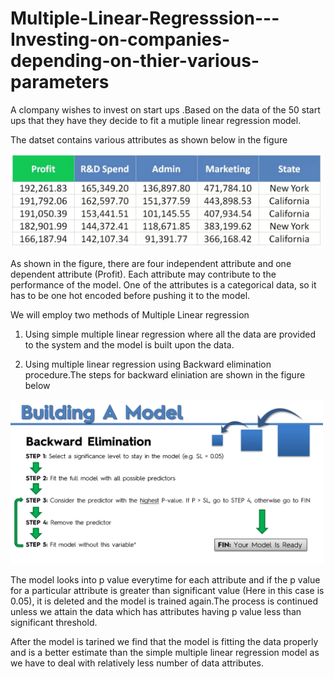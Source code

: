 # Multiple-Linear-Regresssion---Investing-on-companies-depending-on-thier-various-parameters


A clompany wishes to invest on start ups .Based on the data of the 50 start ups that they have they decide to fit a mutiple linear regression model.

The datset contains various attributes as shown below in the figure

<img src="images/mlr.png" width ="500" >

As shown in the figure, there are four independent attribute and one dependent attribute (Profit). Each attribute may contribute to the performance of the model. One of the attributes is a categorical data, so it has to be one hot encoded before pushing it to the model.

We will employ two methods of Multiple Linear regression 

1) Using simple multiple linear regression where all the data are provided to the system and the model is built upon the data.

2) Using multiple linear regression using Backward elimination procedure.The steps for backward eliniation are shown in the figure below

<img src="images/backwardElimination.png" width ="500" >

The model looks into p value everytime for each attribute and if the p value for a particular attribute is greater than significant value (Here in this case is 0.05), it is deleted and the model is trained again.The process is continued unless we attain the data which has attributes having p value less than significant threshold.

After the model is tarined we find that the model is fitting the data properly and is a better estimate than the simple multiple linear regression model as we have to deal with relatively less number of data attributes.
